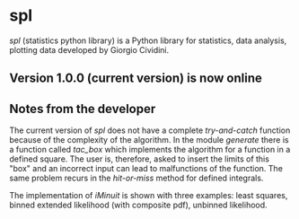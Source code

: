 # spl
_spl_ (statistics python library) is a Python library for statistics, data analysis, plotting data developed by Giorgio Cividini.

## Version 1.0.0 (current version) is now online

## Notes from the developer
The current version of _spl_ does not have a complete _try-and-catch_ function because of the complexity of the algorithm.
In the module _generate_ there is a function called _tac_box_ which implements the algorithm for a function in a defined square.
The user is, therefore, asked to insert the limits of this "box" and an incorrect input can lead to malfunctions of the function.
The same problem recurs in the _hit-or-miss_ method for defined integrals.

The implementation of _iMinuit_ is shown with three examples: least squares, binned extended likelihood (with composite pdf), unbinned likelihood.
